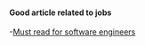 
#### Good article related to jobs
-[Must read for software engineers](http://www.kalzumeus.com/greatest-hits/)
